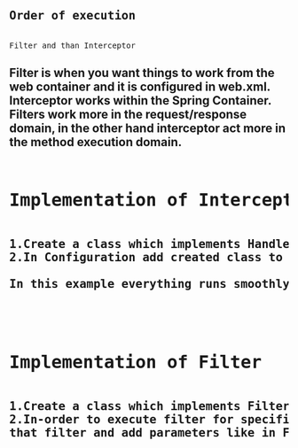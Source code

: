 <pre>
<h2>Order of execution</h2>
Filter and than Interceptor
</pre>

<h2>
Filter is when you want things to work from the web container and it is configured in web.xml. 
Interceptor works within the Spring Container.
<br>
Filters work more in the request/response domain, in the other hand interceptor act more in the method execution domain.
<h2>

<pre>
<h2>Implementation of Interceptor</h2>
1.Create a class which implements HandlerInterceptor and override preHandle,postHandle and afterCompletion method.
2.In Configuration add created class to InterceptorRegistry.

In this example everything runs smoothly however in every Sunday it the application displays message "Sunday is Holiday.So we are offline"
</pre>
<br>
<pre>
<h2>Implementation of Filter</h2>
1.Create a class which implements Filter
2.In-order to execute filter for specific url we create a bean of FilterRegistrationBean and set 
that filter and add parameters like in FIlterConfig.Java
</pre>

